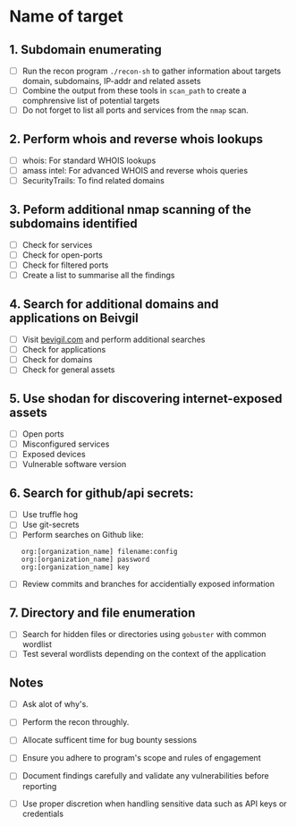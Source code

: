 # Name of target

## 1. Subdomain enumerating
- [ ] Run the recon program `./recon-sh` to gather information about targets domain, subdomains, IP-addr and related assets
- [ ] Combine the output from these tools in `scan_path` to create a comphrensive list of potential targets
- [ ] Do not forget to list all ports and services from the `nmap` scan.

## 2. Perform whois and reverse whois lookups
- [ ] whois: For standard WHOIS lookups
- [ ] amass intel: For advanced WHOIS and reverse whois queries
- [ ] SecurityTrails: To find related domains

## 3. Peform additional nmap scanning of the subdomains identified
- [ ] Check for services
- [ ] Check for open-ports
- [ ] Check for filtered ports
- [ ] Create a list to summarise all the findings

## 4. Search for additional domains and applications on Beivgil
- [ ] Visit [bevigil.com](http://bevigil.com) and perform additional searches
- [ ] Check for applications
- [ ] Check for domains
- [ ] Check for general assets

## 5. Use shodan for discovering internet-exposed assets
- [ ] Open ports
- [ ] Misconfigured services
- [ ] Exposed devices
- [ ] Vulnerable software version

## 6. Search for github/api secrets:
- [ ] Use truffle hog
- [ ] Use git-secrets
- [ ] Perform searches on Github like:
```
   org:[organization_name] filename:config
   org:[organization_name] password
   org:[organization_name] key
   ```
- [ ] Review commits and branches for accidentially exposed information

## 7. Directory and file enumeration
- [ ] Search for hidden files or directories using `gobuster` with common wordlist
- [ ] Test several wordlists depending on the context of the application

## Notes 
- [ ] Ask alot of why's.
- [ ] Perform the recon throughly.
- [ ] Allocate sufficent time for bug bounty sessions 
- [ ] Ensure you adhere to program's scope and rules of engagement
- [ ] Document findings carefully and validate any vulnerabilities before reporting
- [ ] Use proper discretion when handling sensitive data such as API keys or credentials

